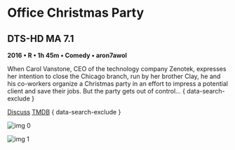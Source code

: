 # Office Christmas Party

## DTS-HD MA 7.1

**2016 • R • 1h 45m • Comedy • aron7awol**

When Carol Vanstone, CEO of the technology company Zenotek, expresses her intention to close the Chicago branch, run by her brother Clay, he and his co-workers organize a Christmas party in an effort to impress a potential client and save their jobs. But the party gets out of control…
{ data-search-exclude }

[Discuss](https://www.avsforum.com/threads/bass-eq-for-filtered-movies.2995212/post-56746334)  [TMDB](384682)
{ data-search-exclude }

![img 0](https://i.imgur.com/Ro81mkz.jpg)

![img 1](https://i.imgur.com/SWdsqSf.png)

